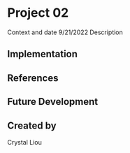 # Project 02
Context and date 9/21/2022
Description
## Implementation
## References
## Future Development
## Created by 
Crystal Liou

